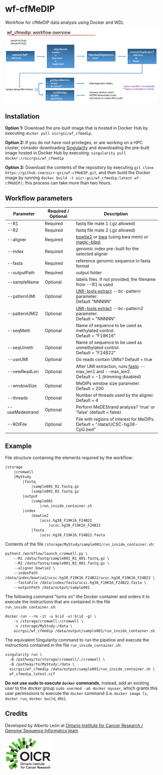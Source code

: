 # wf-cfMeDIP
Workflow for cfMeDIP data analysis using Docker and WDL

![wf_cfmedip_overview](img/plot_wf_cfmedip_overview3.png)

## Installation
**Option 1:**
Download the pre-built image that is hosted in Docker Hub by executing `docker pull oicrgsi/wf_cfmedip`.

**Option 2:**
If you do not have root privileges, or are working on a HPC cluster, consider downloading [
Singularity](https://sylabs.io/docs/) and downloading the pre-built image hosted in Docker Hub by executing: `singularity pull docker://oicrgsi/wf_cfmedip`

**Option 3:**
Download the contents of the repository by executing `git clone https://github.com/oicr-gsi/wf-cfMeDIP.git`, and then build the Docker image by running `docker build -t oicr-gsi/wf_cfmedip:latest wf-cfMeDIP/`; this process can take more than two hours.

## Workflow parameters
| Parameter  | Required / Optional | Description |
| --- | --- | --- |
| --R1  | Required | fastq file mate 1 (.gz allowed) |
| --R2  | Required | fastq file mate 2 (.gz allowed) |
| --aligner | Required | [bowtie2] or [bwa] (using bwa mem) or [magic-blast] |
| --index | Required | genomic index pre-built for the selected aligner |
| --fasta | Required | reference genomic sequence in fasta format |
| --outputPath | Required | output folder |
| --sampleName | Optional | labels files. If not provided, the filename from --R1 is used |
| --patternUMI | Optional | [UMI-tools extract] --bc-pattern parameter. <br>Default "NNNNN" |
| --patternUMI2 | Optional | [UMI-tools extract] --bc-pattern2 parameter. <br>Default = "NNNNN" |
| --seqMeth | Optional | Name of sequence to be used as methylated control. <br>Default = "F19K16" |
| --seqUmeth | Optional | Name of sequence to be used as unmethylated control. <br>Default = "F24B22" |
| --useUMI | Optional | Do reads contain UMIs? Default = true |
| --newReadLen | Optional | After UMI extraction, runs [fastp] --max_len1 and --max_len2. <br>Default = -1 (trimming disabled) |
| --windowSize | Optional | MeDIPs window size parameter. Default = 200 |
| --threads | Optional | Number of threads used by the aligner. Default = 4 |
| --useMedestrand | Optional | Perform MeDEStrand analysis? 'true' or 'false' (default = false) |
| --ROIFile | Optional | File with regions of interest for MeDIPs. Default = "/data/UCSC-hg38-CpG.bed" |

[bowtie2]: https://github.com/BenLangmead/bowtie2/blob/master/README.md
[bwa]: https://github.com/lh3/bwa/blob/master/README.md
[magic-blast]: https://ncbi.github.io/magicblast/
[UMI-tools extract]: https://umi-tools.readthedocs.io/en/latest/reference/extract.html
[fastp]: https://github.com/OpenGene/fastp/blob/master/README.md#all-options

## Example
File structure containing the elements required by the workflow:
```
|storage
	|cromwell
	|MyStudy
		|fastq
			|sample001_R1.fastq.gz
			|sample001_R2.fastq.gz
		|output
			|sample001
				|run_inside_container.sh
		|index
			|bowtie2
				|ucsc.hg38_F19K16_F24B22
					|ucsc.hg38_F19K16_F24B22
			|fasta
				|ucsc.hg38_F19K16_F24B22.fasta
```

Contents of the file `/storage/MyStudy/sample001/run_inside_container.sh`:
```
python3 /workflow/launch_cromwell.py \
	--R1 /data/fastq/sample001_R1_001.fastq.gz \
	--R2 /data/fastq/sample001_R2_001.fastq.gz \
	--aligner bowtie2 \
	--indexPath /data/index/bowtie2/ucsc.hg38_F19K16_F24B22/ucsc.hg38_F19K16_F24B22 \
	--fastaFile /data/index/fasta/ucsc.hg38_F19K16_F24B22.fasta \
	--outputPath /data/output/sample001
```

The following command "turns on" the Docker container and orders it to execute the instructions that are contained in the file `run_inside_container.sh`:
```
docker run --rm -it -u $(id -u):$(id -g) \
	-v /storage/cromwell:/cromwell \
	-v /storage/MyStudy:/data \
	oicrgsi/wf_cfmedip /data/output/sample001/run_inside_container.sh
```

The equivalent Singularity command to run the pipeline and execute the instructions contained in the file `run_inside_container.sh`:  
```
singularity run \
  -B /pathway/to/storage/cromwell/:/cromwell \ 
  -B /pathway/to/MyStudy:/data \
  oicrgsi/wf_cfmedip /data/output/sample001/run_inside_container.sh \
  wf_cfmedip_latest.sif
```

**Do not use sudo to execute `docker` commands**, instead, add an existing user to the _docker_ group `sudo usermod -aG docker myuser`, which grants this user permissions to execute the `docker` command (i.e. `docker image ls`, `docker run`, `docker build`, etc).

## Credits

Developed by Alberto León at [Ontario Institute for Cancer Research / Genome Sequence Informatics team](https://oicr.on.ca/)

[![OICR logo](img/OICR_logo.png)](https://oicr.on.ca)
